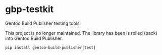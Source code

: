 # gbp-testkit

Gentoo Build Publisher testing tools.

This project is no longer maintained. The library has been is rolled (back)
into Gentoo Build Publisher.

```
pip install gentoo-build-publisher[test]
``` 
